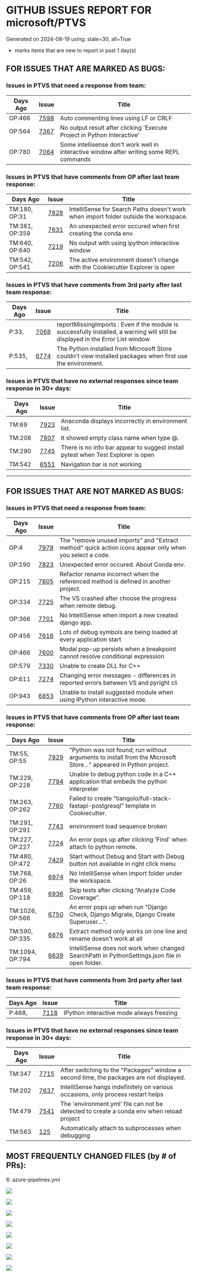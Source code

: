 
# GITHUB ISSUES REPORT FOR microsoft/PTVS


Generated on 2024-08-19 using: stale=30, all=True


* marks items that are new to report in past 1 day(s)


## FOR ISSUES THAT ARE MARKED AS BUGS:


### Issues in PTVS that need a response from team:

| Days Ago | Issue | Title |
| --- | --- | --- |
 |  OP:466  |[7598](https://github.com/microsoft/PTVS/issues/7598 "Auto commenting lines using LF or CRLF ") | Auto commenting lines using LF or CRLF  |
 |  OP:564  |[7367](https://github.com/microsoft/PTVS/issues/7367 "No output result after clicking 'Execute Project in Python Interactive'") | No output result after clicking 'Execute Project in Python Interactive' |
 |  OP:780  |[7064](https://github.com/microsoft/PTVS/issues/7064 "Some intellisense don't work well in interactive window after writing some REPL commands") | Some intellisense don't work well in interactive window after writing some REPL commands |

### Issues in PTVS that have comments from OP after last team response:

| Days Ago | Issue | Title |
| --- | --- | --- |
 |  TM:180, OP:31  |[7828](https://github.com/microsoft/PTVS/issues/7828 "IntelliSense for Search Paths doesn't work when import folder outside the workspace.") | IntelliSense for Search Paths doesn't work when import folder outside the workspace. |
 |  TM:361, OP:359  |[7631](https://github.com/microsoft/PTVS/issues/7631 "An unexpected error occured when first creating the conda env.") | An unexpected error occured when first creating the conda env. |
 |  TM:640, OP:640  |[7219](https://github.com/microsoft/PTVS/issues/7219 "No output with using ipython interactive window") | No output with using ipython interactive window |
 |  TM:542, OP:541  |[7206](https://github.com/microsoft/PTVS/issues/7206 "The active environment doesn't change with the Cookiecutter Explorer is open") | The active environment doesn't change with the Cookiecutter Explorer is open |

### Issues in PTVS that have comments from 3rd party after last team response:

| Days Ago | Issue | Title |
| --- | --- | --- |
 |  P:33,  |[7068](https://github.com/microsoft/PTVS/issues/7068 "reportMissingImports : Even if the module is successfully installed, a warning will still be displayed in the Error List window") | reportMissingImports : Even if the module is successfully installed, a warning will still be displayed in the Error List window |
 |  P:535,  |[6774](https://github.com/microsoft/PTVS/issues/6774 "The Python installed from Microsoft Store couldn't view installed packages when first use the environment.") | The Python installed from Microsoft Store couldn't view installed packages when first use the environment. |

### Issues in PTVS that have no external responses since team response in 30+ days:

| Days Ago | Issue | Title |
| --- | --- | --- |
 |  TM:69  |[7923](https://github.com/microsoft/PTVS/issues/7923 "Anaconda displays incorrectly in environment list.") | Anaconda displays incorrectly in environment list. |
 |  TM:208  |[7807](https://github.com/microsoft/PTVS/issues/7807 "It showed empty class name when type @.") | It showed empty class name when type @. |
 |  TM:290  |[7745](https://github.com/microsoft/PTVS/issues/7745 "There is no info bar appear to suggest install pytest when Test Explorer is open ") | There is no info bar appear to suggest install pytest when Test Explorer is open  |
 |  TM:542  |[6551](https://github.com/microsoft/PTVS/issues/6551 "Navigation bar is not working") | Navigation bar is not working |

---

## FOR ISSUES THAT ARE NOT MARKED AS BUGS:


### Issues in PTVS that need a response from team:

| Days Ago | Issue | Title |
| --- | --- | --- |
 |  OP:4  |[7978](https://github.com/microsoft/PTVS/issues/7978 "The &quot;remove unused imports&quot; and &quot;Extract method&quot; quick action icons appear only when you select a code.") | The "remove unused imports" and "Extract method" quick action icons appear only when you select a code. |
 |  OP:190  |[7823](https://github.com/microsoft/PTVS/issues/7823 "Unexpected error occured. About Conda env.") | Unexpected error occured. About Conda env. |
 |  OP:215  |[7805](https://github.com/microsoft/PTVS/issues/7805 "Refactor rename incorrect when the referenced method is defined in another project.") | Refactor rename incorrect when the referenced method is defined in another project. |
 |  OP:334  |[7725](https://github.com/microsoft/PTVS/issues/7725 "The VS crashed after choose the progress when remote debug.") | The VS crashed after choose the progress when remote debug. |
 |  OP:366  |[7701](https://github.com/microsoft/PTVS/issues/7701 "No IntelliSense when import a new created django app.") | No IntelliSense when import a new created django app. |
 |  OP:456  |[7616](https://github.com/microsoft/PTVS/issues/7616 "Lots of debug symbols are being loaded at every application start") | Lots of debug symbols are being loaded at every application start |
 |  OP:466  |[7600](https://github.com/microsoft/PTVS/issues/7600 "Modal pop-up persists when a breakpoint cannot resolve conditional expression ") | Modal pop-up persists when a breakpoint cannot resolve conditional expression  |
 |  OP:579  |[7330](https://github.com/microsoft/PTVS/issues/7330 "Unable to create DLL for C++ ") | Unable to create DLL for C++  |
 |  OP:611  |[7274](https://github.com/microsoft/PTVS/issues/7274 "Changing error messages - differences in reported errors between VS and pyright cli") | Changing error messages - differences in reported errors between VS and pyright cli |
 |  OP:943  |[6853](https://github.com/microsoft/PTVS/issues/6853 "Unable to install suggested module when using IPython interactive mode.") | Unable to install suggested module when using IPython interactive mode. |

### Issues in PTVS that have comments from OP after last team response:

| Days Ago | Issue | Title |
| --- | --- | --- |
 |  TM:55, OP:55  |[7829](https://github.com/microsoft/PTVS/issues/7829 "&quot;Python was not found; run without arguments to install from the Microsoft Store...&quot; appeared in Python project. ") | "Python was not found; run without arguments to install from the Microsoft Store..." appeared in Python project.  |
 |  TM:229, OP:228  |[7794](https://github.com/microsoft/PTVS/issues/7794 "Unable to debug python code in a C++ application that embeds the python interpreter") | Unable to debug python code in a C++ application that embeds the python interpreter |
 |  TM:263, OP:262  |[7760](https://github.com/microsoft/PTVS/issues/7760 "Failed to create &quot;tiangolo/full-stack-fastapi-postgresql&quot; template in Cookiecutter. ") | Failed to create "tiangolo/full-stack-fastapi-postgresql" template in Cookiecutter.  |
 |  TM:291, OP:291  |[7743](https://github.com/microsoft/PTVS/issues/7743 "environment load sequence broken") | environment load sequence broken |
 |  TM:227, OP:227  |[7724](https://github.com/microsoft/PTVS/issues/7724 "An error pops up after clicking 'Find' when attach to python remote.") | An error pops up after clicking 'Find' when attach to python remote. |
 |  TM:480, OP:472  |[7429](https://github.com/microsoft/PTVS/issues/7429 "Start without Debug and Start with Debug button not available in right click menu") | Start without Debug and Start with Debug button not available in right click menu |
 |  TM:768, OP:26  |[6974](https://github.com/microsoft/PTVS/issues/6974 "No IntelliSense when import folder under the workspace.") | No IntelliSense when import folder under the workspace. |
 |  TM:459, OP:118  |[6936](https://github.com/microsoft/PTVS/issues/6936 "Skip tests after clicking “Analyze Code Coverage”.") | Skip tests after clicking “Analyze Code Coverage”. |
 |  TM:1026, OP:566  |[6750](https://github.com/microsoft/PTVS/issues/6750 "An error pops up when run &quot;Django Check, Django Migrate, Django Create Superuser...&quot;. ") | An error pops up when run "Django Check, Django Migrate, Django Create Superuser...".  |
 |  TM:590, OP:335  |[6876](https://github.com/microsoft/PTVS/issues/6876 "Extract method only works on one line and rename doesn't work at all") | Extract method only works on one line and rename doesn't work at all |
 |  TM:1094, OP:794  |[6639](https://github.com/microsoft/PTVS/issues/6639 " IntelliSense does not work when changed SearchPath in PythonSettings.json file in open folder.") |  IntelliSense does not work when changed SearchPath in PythonSettings.json file in open folder. |

### Issues in PTVS that have comments from 3rd party after last team response:

| Days Ago | Issue | Title |
| --- | --- | --- |
 |  P:468,  |[7118](https://github.com/microsoft/PTVS/issues/7118 "IPython interactive mode always freezing") | IPython interactive mode always freezing |

### Issues in PTVS that have no external responses since team response in 30+ days:

| Days Ago | Issue | Title |
| --- | --- | --- |
 |  TM:347  |[7715](https://github.com/microsoft/PTVS/issues/7715 "After switching to the &quot;Packages&quot; window a second time, the packages are not displayed.") | After switching to the "Packages" window a second time, the packages are not displayed. |
 |  TM:202  |[7637](https://github.com/microsoft/PTVS/issues/7637 "IntelliSense hangs indefinitely on various occasions, only process restart helps") | IntelliSense hangs indefinitely on various occasions, only process restart helps |
 |  TM:479  |[7541](https://github.com/microsoft/PTVS/issues/7541 "The 'environment.yml' file can not be detected to create a conda env when reload project") | The 'environment.yml' file can not be detected to create a conda env when reload project |
 |  TM:563  |[125](https://github.com/microsoft/PTVS/issues/125 "Automatically attach to subprocesses when debugging") | Automatically attach to subprocesses when debugging |





## MOST FREQUENTLY CHANGED FILES (by # of PRs):

  6: azure-pipelines.yml


![](bugcount.png)

![](time_to_merge_prs.png)

![](time_to_close_issues.png)

![](time_to_first_response.png)

![](label_frequencies.png)

![](files_changed_per_pr.png)

![](lines_changed_per_pr.png)

![](termcloud.png)